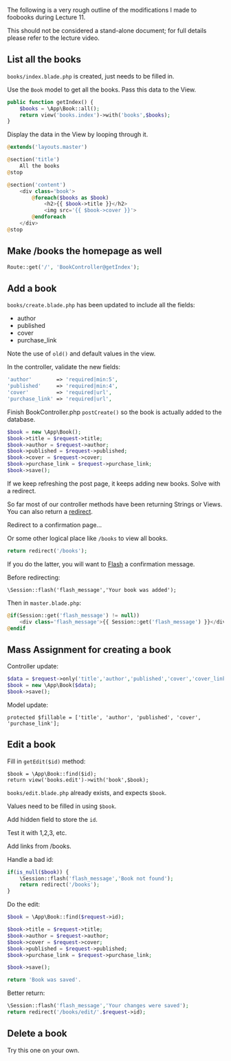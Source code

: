 The following is a very rough outline of the modifications I made to foobooks during Lecture 11.

This should not be considered a stand-alone document; for full details please refer to the lecture video.

## List all the books
`books/index.blade.php` is created, just needs to be filled in.

Use the `Book` model to get all the books.
Pass this data to the View.

```php
public function getIndex() {
    $books = \App\Book::all();
    return view('books.index')->with('books',$books);
}
```

Display the data in the View by looping through it.
```php
@extends('layouts.master')

@section('title')
    All the books
@stop

@section('content')
    <div class='book'>
        @foreach($books as $book)
            <h2>{{ $book->title }}</h2>
            <img src='{{ $book->cover }}'>
        @endforeach
    </div>
@stop
```




## Make /books the homepage as well
```php
Route::get('/', 'BookController@getIndex');
```




## Add a book
`books/create.blade.php` has been updated to include all the fields:
+ author
+ published
+ cover
+ purchase_link

Note the use of `old()` and default values in the view.

In the controller, validate the new fields:

```php
'author'        => 'required|min:5',
'published'     => 'required|min:4',
'cover'         => 'required|url',
'purchase_link' => 'required|url',
```

Finish BookController.php `postCreate()` so the book is actually added to the database.

```php
$book = new \App\Book();
$book->title = $request->title;
$book->author = $request->author;
$book->published = $request->published;
$book->cover = $request->cover;
$book->purchase_link = $request->purchase_link;
$book->save();
```

If we keep refreshing the post page, it keeps adding new books. Solve with a redirect.

So far most of our controller methods have been returning Strings or Views.
You can also return a [redirect](http://laravel.com/docs/5.1/responses#redirects).

Redirect to a confirmation page...

Or some other logical place like `/books` to view all books.

```php
return redirect('/books');
```

If you do the latter, you will want to [Flash](http://laravel.com/docs/5.0/session#flash-data) a confirmation message.

Before redirecting:
```
\Session::flash('flash_message','Your book was added');
```

Then in `master.blade.php`:

```php
@if(Session::get('flash_message') != null))
    <div class='flash_message'>{{ Session::get('flash_message') }}</div>
@endif
```




## Mass Assignment for creating a book
Controller update:
```php
$data = $request->only('title','author','published','cover','cover_link');
$book = new \App\Book($data);
$book->save();
```

Model update:
```
protected $fillable = ['title', 'author', 'published', 'cover', 'purchase_link'];
```




## Edit a book
Fill in `getEdit($id)` method:
```
$book = \App\Book::find($id);
return view('books.edit')->with('book',$book);
```

`books/edit.blade.php` already exists, and expects `$book`.

Values need to be filled in using `$book`.

Add hidden field to store the `id`.

Test it with 1,2,3, etc.

Add links from /books.

Handle a bad id:
```php
if(is_null($book)) {
    \Session::flash('flash_message','Book not found');
    return redirect('/books');
}
```

Do the edit:
```php
$book = \App\Book::find($request->id);

$book->title = $request->title;
$book->author = $request->author;
$book->cover = $request->cover;
$book->published = $request->published;
$book->purchase_link = $request->purchase_link;

$book->save();

return 'Book was saved'.
```


Better return:
```php
\Session::flash('flash_message','Your changes were saved');
return redirect('/books/edit/'.$request->id);
```


## Delete a book
Try this one on your own.
